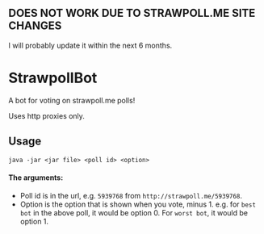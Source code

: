 ## DOES NOT WORK DUE TO STRAWPOLL.ME SITE CHANGES
I will probably update it within the next 6 months.

# StrawpollBot
A bot for voting on strawpoll.me polls!

Uses http proxies only.

## Usage
```java -jar <jar file> <poll id> <option>```

#### The arguments:
- Poll id is in the url, e.g. `5939768` from `http://strawpoll.me/5939768`.
- Option is the option that is shown when you vote, minus 1. e.g. for `best bot` in the above poll, it would be option 0. For `worst bot`, it would be option 1.
